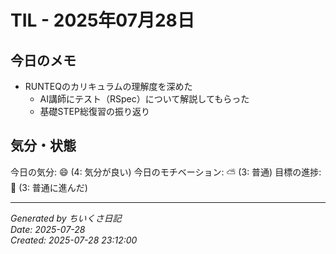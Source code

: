 # TIL - 2025年07月28日

## 今日のメモ
 - RUNTEQのカリキュラムの理解度を深めた
	 - AI講師にテスト（RSpec）について解説してもらった
	 - 基礎STEP総復習の振り返り

## 気分・状態
今日の気分: 😄 (4: 気分が良い)
今日のモチベーション: ⛅ (3: 普通)
目標の進捗: 🌱 (3: 普通に進んだ)

---
*Generated by ちいくさ日記*  
*Date: 2025-07-28*  
*Created: 2025-07-28 23:12:00*
